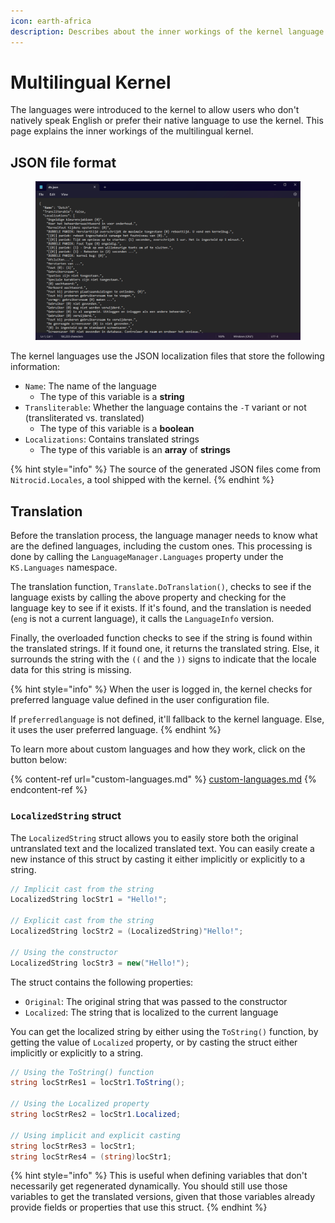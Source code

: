 ```yaml
---
icon: earth-africa
description: Describes about the inner workings of the kernel language feature
---
```


# Multilingual Kernel

The languages were introduced to the kernel to allow users who don't natively speak English or prefer their native language to use the kernel. This page explains the inner workings of the multilingual kernel.

## JSON file format

<figure><img src="../../../.gitbook/assets/114-lang.png" alt=""><figcaption></figcaption></figure>

The kernel languages use the JSON localization files that store the following information:

* `Name`: The name of the language
  * The type of this variable is a **string**
* `Transliterable`: Whether the language contains the `-T` variant or not (transliterated vs. translated)
  * The type of this variable is a **boolean**
* `Localizations`: Contains translated strings
  * The type of this variable is an **array** of **strings**

{% hint style="info" %}
The source of the generated JSON files come from `Nitrocid.Locales`, a tool shipped with the kernel.
{% endhint %}

## Translation

Before the translation process, the language manager needs to know what are the defined languages, including the custom ones. This processing is done by calling the `LanguageManager.Languages` property under the `KS.Languages` namespace.

The translation function, `Translate.DoTranslation()`, checks to see if the language exists by calling the above property and checking for the language key to see if it exists. If it's found, and the translation is needed (`eng` is not a current language), it calls the `LanguageInfo` version.

Finally, the overloaded function checks to see if the string is found within the translated strings. If it found one, it returns the translated string. Else, it surrounds the string with the `((` and the `))` signs to indicate that the locale data for this string is missing.

{% hint style="info" %}
When the user is logged in, the kernel checks for preferred language value defined in the user configuration file.

If `preferredlanguage` is not defined, it'll fallback to the kernel language. Else, it uses the user preferred language.
{% endhint %}

To learn more about custom languages and how they work, click on the button below:

{% content-ref url="custom-languages.md" %}
[custom-languages.md](custom-languages.md)
{% endcontent-ref %}

### `LocalizedString` struct

The `LocalizedString` struct allows you to easily store both the original untranslated text and the localized translated text. You can easily create a new instance of this struct by casting it either implicitly or explicitly to a string.

```csharp
// Implicit cast from the string
LocalizedString locStr1 = "Hello!";

// Explicit cast from the string
LocalizedString locStr2 = (LocalizedString)"Hello!";

// Using the constructor
LocalizedString locStr3 = new("Hello!");
```

The struct contains the following properties:

* `Original`: The original string that was passed to the constructor
* `Localized`: The string that is localized to the current language

You can get the localized string by either using the `ToString()` function, by getting the value of `Localized` property, or by casting the struct either implicitly or explicitly to a string.

```csharp
// Using the ToString() function
string locStrRes1 = locStr1.ToString();

// Using the Localized property
string locStrRes2 = locStr1.Localized;

// Using implicit and explicit casting
string locStrRes3 = locStr1;
string locStrRes4 = (string)locStr1;
```

{% hint style="info" %}
This is useful when defining variables that don't necessarily get regenerated dynamically. You should still use those variables to get the translated versions, given that those variables already provide fields or properties that use this struct.
{% endhint %}
